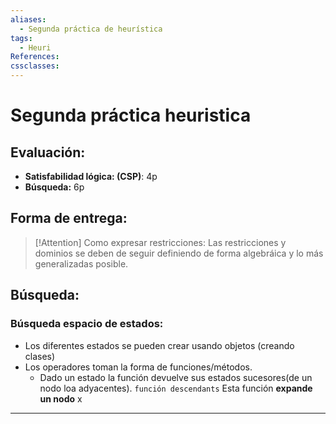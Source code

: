 ```yaml
---
aliases:
  - Segunda práctica de heurística
tags:
  - Heuri
References: 
cssclasses:
---
```

# Segunda práctica heuristica

## Evaluación:
+ **Satisfabilidad lógica: (CSP)**: 4p
+ **Búsqueda:** 6p 

## Forma de entrega:

> [!Attention] Como expresar restricciones: 
> Las restricciones y dominios se deben de seguir definiendo de forma algebráica y lo más generalizadas posible.  

## Búsqueda: 
### Búsqueda espacio de estados: 
+ Los diferentes estados se pueden crear usando objetos (creando clases)
+ Los operadores toman la forma de funciones/métodos. 
	+ Dado un estado la función devuelve sus estados sucesores(de un nodo loa adyacentes). `función descendants` 
	  Esta función **expande un nodo**
	  x

***
